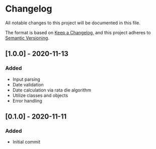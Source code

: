 # Changelog

All notable changes to this project will be documented in this file.

The format is based on [Keep a Changelog](https://keepachangelog.com/en/1.0.0/),
and this project adheres to [Semantic Versioning](https://semver.org/spec/v2.0.0.html).

## [1.0.0] - 2020-11-13

### Added

- Input parsing
- Date validation
- Date calculation via rata die algorithm
- Utilize classes and objects
- Error handling

## [0.1.0] - 2020-11-11

### Added

- Initial commit
